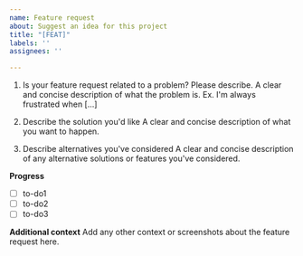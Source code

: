 ```yaml
---
name: Feature request
about: Suggest an idea for this project
title: "[FEAT]"
labels: ''
assignees: ''

---
```


1. Is your feature request related to a problem? Please describe.
A clear and concise description of what the problem is. Ex. I'm always frustrated when [...]

2. Describe the solution you'd like
A clear and concise description of what you want to happen.

3. Describe alternatives you've considered
A clear and concise description of any alternative solutions or features you've considered.

**Progress**
- [ ] to-do1
- [ ] to-do2
- [ ] to-do3

**Additional context**
Add any other context or screenshots about the feature request here.
